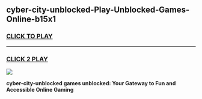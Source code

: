 
## cyber-city-unblocked-Play-Unblocked-Games-Online-b15x1
<h3>
<a href="https://premium76.site?title=cyber-city-unblocked&ref=25A">CLICK TO PLAY</a></h3>
<hr>

<h3>
<a href="https://premium76.site?title=cyber-city-unblocked&ref=25A">CLICK 2 PLAY</a>
  
</h3>

<a href="https://premium76.site?title=cyber-city-unblocked&ref=25A"><img src="https://clearcache.store/games.png"></a>


**cyber-city-unblocked games unblocked: Your Gateway to Fun and Accessible Online Gaming**

